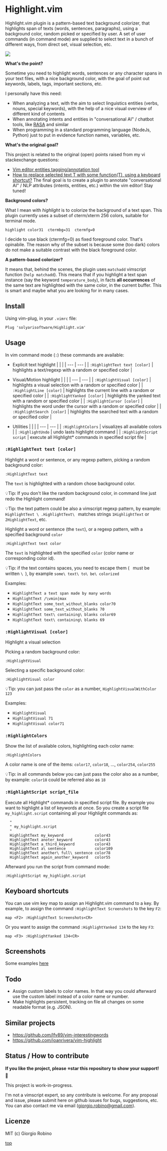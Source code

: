 # Highlight.vim

Highlight.vim plugin is a pattern-based text background colorizer, 
that highlights span of texts (words, sentences, paragraphs),
using a background color, random picked or specified by user.
A set of user commands (in command mode) are supplied to select text 
in a bunch of different ways, from direct set, visual selection, etc.

![](screenshots/screenshot-4.png)

**What's the point?**

Sometime you need to highlight words, sentences or any character spans in your text files, 
with a nice background color, with the goal of point out keywords, labels, tags, important sections, etc.

I personally have this need: 
- When analyzing a text, with the aim to select linguistics entities (verbs, nouns, special keywords), 
  with the help of a nice visual overview of different kind of contents
- When annotating intents and entities in "conversational AI" / chatbot tools, 
  like [RASA](www.rasa.com) and similar
- When programming in a standard programming language (NodeJs, Python) 
  just to put in evidence function names, variables, etc.

**What's the original goal?**

This project is related to the original (open) points raised from my vi stackexchange questions:

- [Vim editor entities tagging/annotation tool](https://vi.stackexchange.com/questions/34821/vim-editor-entities-tagging-annotation-tool) 
- [How to replace selected text T with some function(T), using a keyboard shortcut?](https://vi.stackexchange.com/questions/34823/how-to-replace-selected-text-t-with-some-functiont-using-a-keyboard-shortcut/34824#34824) 
The final goal is to create a plugin to annotate "conversational AI" / NLP attributes 
(intents, entities, etc.) within the vim editor! Stay tuned!

**Background colors?**

What I mean with *highlight* is to colorize the background of a text span.
This plugin currently uses a subset of cterm/xterm 256 colors, suitable for terminal mode.

    highlight color31  ctermbg=31  ctermfg=0

I decide to use black (ctermfg=0) as fixed foreground color. That's opinabile.
The reason why of the subset is because some (too dark) colors 
do not make a suitable contrast with the black foreground color. 

**A pattern-based colorizer?**

It means that, behind the scenes, the plugin uses `matchadd` vimscript function (`help matchadd`). 
This means that if you highlight a text span instance (say the keyword `temperature_body`), 
in facts **all occurrences** of the same text are highlighted with the same color, 
in the current buffer. This is smart and maybe what you are looking for in many cases. 


## Install

Using vim-plug, in your `.vimrc` file:

    Plug 'solyarisoftware/Highlight.vim'


## Usage

In vim command mode (`:`) these commands are available:

- Explicit text highlight
  |                               |                                                                       |
  | ---                           | ---                                                                   |
  | `:HighlightText text [color]` | highlights a text/regexp with a random or specified color             |

- Visual/Motion highlight
  |                               |                                                                       |
  | ---                           | ---                                                                   |
  | `:HighlightVisual [color]`    | highlights a visual selection  with a random or specified color       |
  | `:HighlightLine [color]`      | highlights the current line with a random or specified color          |
  | `:HighlightYanked [color]`    | highlights the yanked text with a random or specified color           |
  | `:HighlightCursor [color]`    | highlights the word under the cursor with a random or specified color |
  | `:HighlightSearch [color]`    | highlights the searched text with a random or specified color         |

- Utilities 
  |                               |                                                                       |
  | ---                           | ---                                                                   |
  | `:HighlightColors`            | visualizes all available colors                                       |
  | `:HighlightUndo`              | undo lasts highlight command                                          |
  | `:HighlightScript script`     | execute all Highlight* commands in specified script file               |


### `:HighlightText text [color]` 

Highlight a word or sentence, or any regexp pattern, picking a random background color:

    :HighlightText text

The `text` is highlighted with a random chose background color.

💡Tip:
If you don't like the random background color, 
in command line just redo the Highlight command!

💡Tip:
the text pattern could be also a vimscript regexp pattern, 
by example: `HighlightText \ .HighlightText\ ` 
matches strings ` 1HighlightText ` or  ` 2HighlightText `, etc. 

Highlight a word or sentence (the `text`), or a regexp pattern, with a specified background `color`

    :HighlightText text color

The `text` is highlighted with the specified `color` (color name or corresponding color id). 

💡Tip:
if the text contains spaces, you need to escape them (` ` must be written `\ `), 
by example `some\ text\ to\ be\ colorized`

Examples:
- `HighlightText a text span made by many words`
- `HighlightText /\vmin|max`
- `HighlightText some_text_without_blanks color70`
- `HighlightText some_text_without_blanks 70`
- `HighlightText text\ containing\ blanks color69`
- `HighlightText text\ containing\ blanks 69`


### `:HighlightVisual [color]` 

Highlight a visual selection

Picking a random background color:

    :HighlightVisual 

Selecting a specific background color:

    :HighlightVisual color

💡Tip: 
you can just pass the `color` as a number, `HighlightVisualWithColor 123`

Examples:
- `HighlightVisual`
- `HighlightVisual 71`
- `HighlightVisual color71`


### `:HighlightColors` 

Show the list of available colors, highlighting each color name:

    :HighlightColors

A color name is one of the items: 
`color17`, `color18`, ..., `color254`, `color255`

💡Tip:
in all commands below you can just pass the color also as a number, 
by example: `color18` could be referred also as `18`

### `:HighlightScript script_file` 

Execute all Highlight* commands in specified script file.
By example you want to highlight a list of keywords at once.
So you create a script file `my_highlight.script` containing all your Highlight commands as:

```
  "
  " my_highlight.script
  "
  HighlightText my_keyword              color43
  HighlightText anoter_keyword          color43
  HighlightText a_third_keyword         color43
  HighlightText a\ sentence             color109
  HighlightText another\ full\ sentence color78
  HighlightText again_another_keyword   color55
``` 

Afterward you run the script from command mode:

    :HighlightScript my_highlight.script


## Keyboard shortcuts
You can use vim key map to assign an Highlight.vim command to a key.
By example, to assign the command `:HighlightText Screenshots` to the key `F2`:

    map <F2> :HighlightText Screenshots<CR>

Or you want to assign the command `:HighlightYanked 134` to the key `F3`:

    map <F3> :HighlightYanked 134<CR>


## Screenshots

Some examples [here](screenshots/)


## Todo

- Assign custom labels to color names. 
  In that way you could afterward use the custom label instead of a color name or number.
- Make highlights persistent, tracking on file all changes on some readable format (e.g. JSON).


## Similar projects

- https://github.com/lfv89/vim-interestingwords
- https://github.com/joanrivera/vim-highlight


## Status / How to contribute

**If you like the project, please ⭐️star this repository to show your support! 🙏**

This project is work-in-progress.

I'm not a vimscript expert, so any contribute is welcome.
For any proposal and issue, please submit here on github issues for bugs, suggestions, etc.
You can also contact me via email (giorgio.robino@gmail.com).


## Licenze

MIT (c) Giorgio Robino


[top](#)
